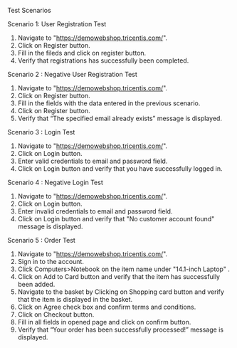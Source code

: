 Test Scenarios

Scenario 1: User Registration Test
1. Navigate to "https://demowebshop.tricentis.com/".
2. Click on Register button.
3. Fill in the fileds and click on register button.
4. Verify that registrations has successfully been completed.

Scenario 2 : Negative User Registration Test
1. Navigate to "https://demowebshop.tricentis.com/".
2. Click on Register button.
3. Fill in the fields with the data entered in the previous scenario.
4. Click on Register button.
5. Verify that “The specified email already exists” message is displayed.

Scenario 3 : Login Test
1. Navigate to "https://demowebshop.tricentis.com/".
2. Click on Login button.
3. Enter valid credentials to email and password field.
4. Click on Login button and verify that you have successfully logged in.

Scenario 4 : Negative Login Test
1. Navigate to "https://demowebshop.tricentis.com/".
2. Click on Login button.
3. Enter invalid credentials to email and password field.
4. Click on Login button and verify that "No customer account found" message is displayed.

Scenario 5 : Order Test
1. Navigate to "https://demowebshop.tricentis.com/".
2. Sign in to the account.
3. Click Computers>Notebook on the item name under "14.1-inch Laptop" .
4. Click on Add to Card button and verify that the item has successfully been added.
5. Navigate to the basket by Clicking on Shopping card button and verify that the item is displayed in the basket.
6. Click on Agree check box and confirm terms and conditions.
7. Click on Checkout button.
8. Fill in all fields in opened page and click on confirm button.
9. Verify that “Your order has been successfully processed!” message is displayed.
